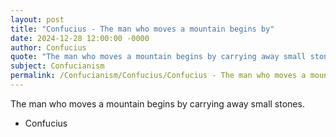 ```yaml
---
layout: post
title: "Confucius - The man who moves a mountain begins by"
date: 2024-12-28 12:00:00 -0000
author: Confucius
quote: "The man who moves a mountain begins by carrying away small stones."
subject: Confucianism
permalink: /Confucianism/Confucius/Confucius - The man who moves a mountain begins by
---
```


The man who moves a mountain begins by carrying away small stones.

- Confucius
